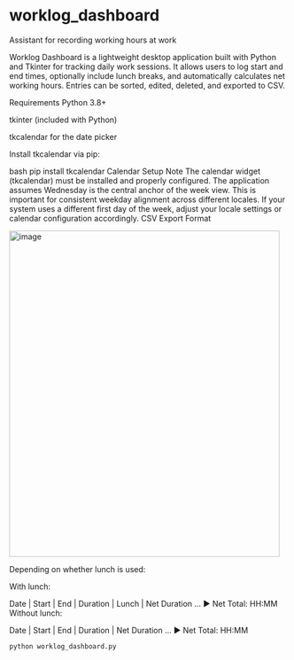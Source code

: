 # worklog_dashboard
Assistant for recording working hours at work

Worklog Dashboard is a lightweight desktop application built with Python and Tkinter for tracking daily work sessions. 
It allows users to log start and end times, optionally include lunch breaks, and automatically calculates net working hours. 
Entries can be sorted, edited, deleted, and exported to CSV.

Requirements
Python 3.8+

tkinter (included with Python)

tkcalendar for the date picker

Install tkcalendar via pip:

bash
pip install tkcalendar
Calendar Setup Note
The calendar widget (tkcalendar) must be installed and properly configured. 
The application assumes Wednesday is the central anchor of the week view. 
This is important for consistent weekday alignment across different locales. 
If your system uses a different first day of the week, adjust your locale settings or calendar configuration accordingly.
CSV Export Format

<img width="488" height="589" alt="image" src="https://github.com/user-attachments/assets/e9dfd4d4-6cb4-40e5-a434-5503886d63b0" />

Depending on whether lunch is used:

With lunch:

Date | Start | End | Duration | Lunch | Net Duration
...
▶ Net Total: HH:MM
Without lunch:

Date | Start | End | Duration | Net Duration
...
▶ Net Total: HH:MM

    python worklog_dashboard.py



